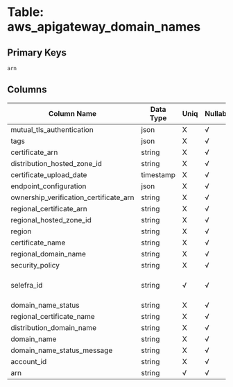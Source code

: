 # Table: aws_apigateway_domain_names

## Primary Keys 

```
arn
```


## Columns 

|  Column Name   |  Data Type  | Uniq | Nullable | Description | 
|  ----  | ----  | ----  | ----  | ---- | 
| mutual_tls_authentication | json | X | √ |  | 
| tags | json | X | √ |  | 
| certificate_arn | string | X | √ |  | 
| distribution_hosted_zone_id | string | X | √ |  | 
| certificate_upload_date | timestamp | X | √ |  | 
| endpoint_configuration | json | X | √ |  | 
| ownership_verification_certificate_arn | string | X | √ |  | 
| regional_certificate_arn | string | X | √ |  | 
| regional_hosted_zone_id | string | X | √ |  | 
| region | string | X | √ |  | 
| certificate_name | string | X | √ |  | 
| regional_domain_name | string | X | √ |  | 
| security_policy | string | X | √ |  | 
| selefra_id | string | √ | √ | primary keys value md5 | 
| domain_name_status | string | X | √ |  | 
| regional_certificate_name | string | X | √ |  | 
| distribution_domain_name | string | X | √ |  | 
| domain_name | string | X | √ |  | 
| domain_name_status_message | string | X | √ |  | 
| account_id | string | X | √ |  | 
| arn | string | √ | √ |  | 


